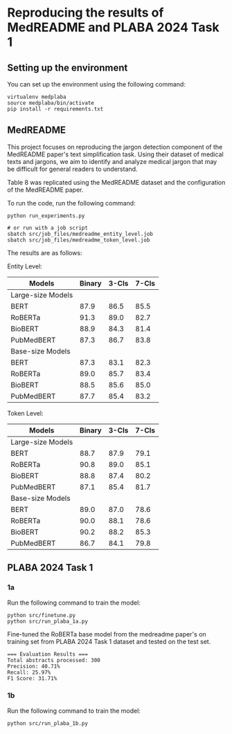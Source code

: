 # Reproducing the results of MedREADME and PLABA 2024 Task 1

## Setting up the environment

You can set up the environment using the following command:

```
virtualenv medplaba
source medplaba/bin/activate
pip install -r requirements.txt
```

## MedREADME
This project focuses on reproducing the jargon detection component of the MedREADME paper's text simplification task. Using their dataset of medical texts and jargons, we aim to identify and analyze medical jargon that may be difficult for general readers to understand.

Table 8 was replicated using the MedREADME dataset and the configuration of the MedREADME paper.

To run the code, run the following command:
```
python run_experiments.py

# or run with a job script
sbatch src/job_files/medreadme_entity_level.job 
sbatch src/job_files/medreadme_token_level.job
```

The results are as follows:

Entity Level:

| Models | Binary | 3-Cls | 7-Cls |
|--------|--------|--------|--------|
| Large-size Models |  |  |  |
| BERT | 87.9 | 86.5 | 85.5 |
| RoBERTa | 91.3 | 89.0 | 82.7 |
| BioBERT | 88.9 | 84.3 | 81.4 |
| PubMedBERT | 87.3 | 86.7 | 83.8 |
| Base-size Models |  |  |  |
| BERT | 87.3 | 83.1 | 82.3 |
| RoBERTa | 89.0 | 85.7 | 83.4 |
| BioBERT | 88.5 | 85.6 | 85.0 |
| PubMedBERT | 87.7 | 85.4 | 83.2 |

Token Level:

| Models | Binary | 3-Cls | 7-Cls |
|--------|--------|--------|--------|
| Large-size Models |  |  |  |
| BERT | 88.7 | 87.9 | 79.1 |
| RoBERTa | 90.8 | 89.0 | 85.1 |
| BioBERT | 88.8 | 87.4 | 80.2 |
| PubMedBERT | 87.1 | 85.4 | 81.7 |
| Base-size Models |  |  |  |
| BERT | 89.0 | 87.0 | 78.6 |
| RoBERTa | 90.0 | 88.1 | 78.6 |
| BioBERT | 90.2 | 88.2 | 85.3 |
| PubMedBERT | 86.7 | 84.1 | 79.8 |

## PLABA 2024 Task 1

### 1a
Run the following command to train the model:
```
python src/finetune.py
python src/run_plaba_1a.py
```

Fine-tuned the RoBERTa base model from the medreadme paper's on training set from PLABA 2024 Task 1 dataset and tested on the test set.

```
=== Evaluation Results ===
Total abstracts processed: 300
Precision: 40.71%
Recall: 25.97%
F1 Score: 31.71%
```


### 1b
Run the following command to train the model:
```
python src/run_plaba_1b.py
```









